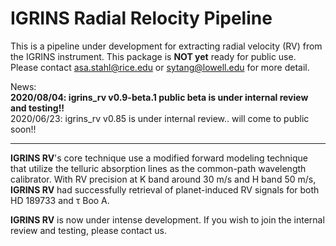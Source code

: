 # IGRINS Radial Relocity Pipeline

This is a pipeline under development for extracting radial velocity (RV) from the IGRINS instrument.
This package is **NOT yet** ready for public use.
Please contact asa.stahl@rice.edu or sytang@lowell.edu for more detail.

News:\
**2020/08/04: igrins_rv v0.9-beta.1 public beta is under internal review and testing!!**\
2020/06/23: igrins_rv v0.85 is under internal review.. will come to public soon!!

***

**IGRINS RV**'s core technique use a modified forward modeling technique that utilize the telluric absorption lines as the common-path wavelength calibrator. With RV precision at K band around 30 m/s and H band 50 m/s, **IGRINS RV** had successfully retrieval of planet-induced RV signals for both HD 189733 and &tau; Boo A.

**IGRINS RV** is now under intense development. If you wish to join the internal review and testing, please contact us.
